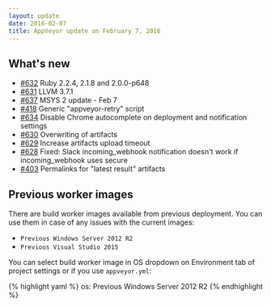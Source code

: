 ```yaml
---
layout: update
date: 2016-02-07
title: AppVeyor update on February 7, 2016
---
```


## What's new

* [#632](https://github.com/appveyor/ci/issues/632) Ruby 2.2.4, 2.1.8 and 2.0.0-p648
* [#631](https://github.com/appveyor/ci/issues/631) LLVM 3.7.1
* [#637](https://github.com/appveyor/ci/issues/637) MSYS 2 update - Feb 7
* [#418](https://github.com/appveyor/ci/issues/418) Generic "appveyor-retry" script
* [#634](https://github.com/appveyor/ci/issues/634) Disable Chrome autocomplete on deployment and notification settings
* [#630](https://github.com/appveyor/ci/issues/630) Overwriting of artifacts
* [#629](https://github.com/appveyor/ci/issues/629) Increase artifacts upload timeout
* [#628](https://github.com/appveyor/ci/issues/628) Fixed: Slack incoming_webhook notification doesn't work if incoming_webhook uses secure
* [#403](https://github.com/appveyor/ci/issues/403) Permalinks for "latest result" artifacts


## Previous worker images

There are build worker images available from previous deployment. You can use them in case of any issues with the current images:

- `Previous Windows Server 2012 R2`
- `Previous Visual Studio 2015`

You can select build worker image in OS dropdown on Environment tab of project settings or if you use `appveyor.yml`:

{% highlight yaml %}
os: Previous Windows Server 2012 R2
{% endhighlight %}

